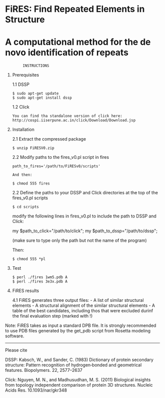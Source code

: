 #               FiRES: Find Repeated Elements in Structure              #
#   A computational method for the de novo identification of repeats    #


            INSTRUCTIONS

1) Prerequisites

   1.1 DSSP

       $ sudo apt-get update
       $ sudo apt-get install dssp

   1.2 Click

       You can find tha standalone version of click here:
       http://cospi.iiserpune.ac.in/click/Download/Download.jsp


2) Installation

   2.1 Extract the compressed package
      
       $ unzip FiRESV0.zip

   2.2 Modify paths to the fires_v0.pl script in fires

       path_to_fires='/path/to/FiRESv0/scripts'

       And then:

       $ chmod 555 fires

   2.2 Define the paths to your DSSP and Click directories at 
   the top of the fires_v0.pl scripts

       $ cd scripts

   modify the following lines in fires_v0.pl to include the path to DSSP and Click:
   
   	my $path_to_click="/path/to/click";
   	my $path_to_dssp="/path/to/dssp";

   (make sure to type only the path but not the name of the program)
   
   Then:
   
       $ chmod 555 *pl

   
3) Test

       $ perl ./fires 1wm5.pdb A
       $ perl ./fires 3e3x.pdb A

4) FiRES results

   4.1 FiRES generates three output files:
       - A list of similar structural elements 
       - A structural alignment of the similar structural elements
       - A table of the best candidates, including thos that were 
	 excluded durinf the final evaluation step (marked with !)

Note: FiRES takes as input a standard DPB file. It is strongly recommended to use
      PDB files generated by the get_pdb script from Rosetta modeling software.

______________________________________________________
Please cite

DSSP:
Kabsch, W., and Sander, C. (1983) Dictionary of protein secondary structure: Pattern
recognition of hydrogen‐bonded and geometrical features. Biopolymers. 22, 2577–2637

Click:
Nguyen, M. N., and Madhusudhan, M. S. (2011) Biological insights from topology
independent comparison of protein 3D structures. Nucleic Acids Res. 10.1093/nar/gkr348
